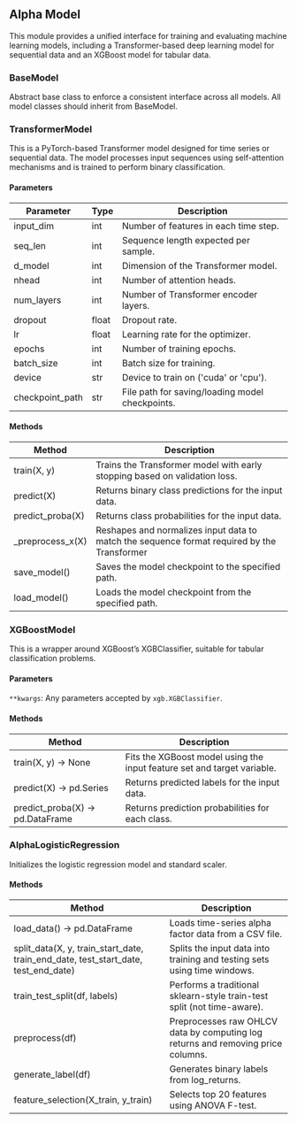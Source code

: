 ## Alpha Model

This module provides a unified interface for training and evaluating machine learning models, including a Transformer-based deep learning model for sequential data and an XGBoost model for tabular data.

### BaseModel

Abstract base class to enforce a consistent interface across all models. All model classes should inherit from BaseModel.

### TransformerModel

This is a PyTorch-based Transformer model designed for time series or sequential data. The model processes input sequences using self-attention mechanisms and is trained to perform binary classification.

#### Parameters

| Parameter       | Type  | Description                                     |
| --------------- | ----- | ----------------------------------------------- |
| input_dim       | int   | Number of features in each time step.           |
| seq_len         | int   | Sequence length expected per sample.            |
| d_model         | int   | Dimension of the Transformer model.             |
| nhead           | int   | Number of attention heads.                      |
| num_layers      | int   | Number of Transformer encoder layers.           |
| dropout         | float | Dropout rate.                                   |
| lr              | float | Learning rate for the optimizer.                |
| epochs          | int   | Number of training epochs.                      |
| batch_size      | int   | Batch size for training.                        |
| device          | str   | Device to train on ('cuda' or 'cpu').           |
| checkpoint_path | str   | File path for saving/loading model checkpoints. |

#### Methods

| Method            | Description                                                                                 |
| ----------------- | ------------------------------------------------------------------------------------------- |
| train(X, y)       | Trains the Transformer model with early stopping based on validation loss.                  |
| predict(X)        | Returns binary class predictions for the input data.                                        |
| predict_proba(X)  | Returns class probabilities for the input data.                                             |
| \_preprocess_x(X) | Reshapes and normalizes input data to match the sequence format required by the Transformer |
| save_model()      | Saves the model checkpoint to the specified path.                                           |
| load_model()      | Loads the model checkpoint from the specified path.                                         |

### XGBoostModel

This is a wrapper around XGBoost’s XGBClassifier, suitable for tabular classification problems.

#### Parameters

`**kwargs`: Any parameters accepted by `xgb.XGBClassifier`.

#### Methods

| Method                           | Description                                                             |
| -------------------------------- | ----------------------------------------------------------------------- |
| train(X, y) -> None              | Fits the XGBoost model using the input feature set and target variable. |
| predict(X) -> pd.Series          | Returns predicted labels for the input data.                            |
| predict_proba(X) -> pd.DataFrame | Returns prediction probabilities for each class.                        |

### AlphaLogisticRegression

Initializes the logistic regression model and standard scaler.

#### Methods

| Method                                                                             | Description                                                                      |
| ---------------------------------------------------------------------------------- | -------------------------------------------------------------------------------- |
| load_data() -> pd.DataFrame                                                        | Loads time-series alpha factor data from a CSV file.                             |
| split_data(X, y, train_start_date, train_end_date, test_start_date, test_end_date) | Splits the input data into training and testing sets using time windows.         |
| train_test_split(df, labels)                                                       | Performs a traditional sklearn-style train-test split (not time-aware).          |
| preprocess(df)                                                                     | Preprocesses raw OHLCV data by computing log returns and removing price columns. |
| generate_label(df)                                                                 | Generates binary labels from log_returns.                                        |
| feature_selection(X_train, y_train)                                                | Selects top 20 features using ANOVA F-test.                                      |

